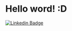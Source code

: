 # Hello word! :D

[![Linkedin Badge](https://img.shields.io/badge/-LinkedIn-blue?style=flat-square&logo=Linkedin&logoColor=white&link=www.linkedin.com/in/joao-p-araujo/
)](https://www.linkedin.com/in/fagnerpsantos/)
